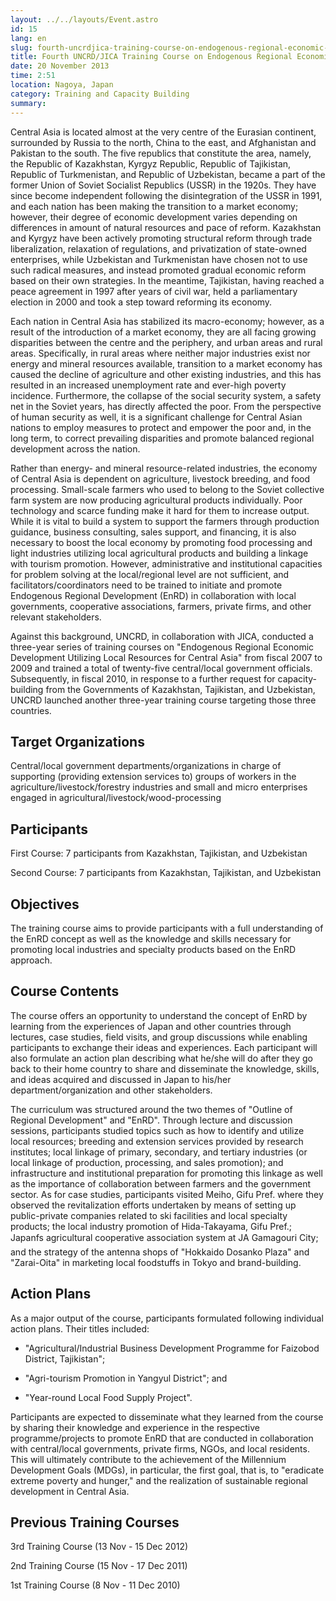 ```yaml
---
layout: ../../layouts/Event.astro
id: 15
lang: en
slug: fourth-uncrdjica-training-course-on-endogenous-regional-economic-development-utilizing-local-resources-d84e
title: Fourth UNCRD/JICA Training Course on Endogenous Regional Economic Development Utilizing Local Resources for Central Asia (Phase 2) 
date: 20 November 2013
time: 2:51
location: Nagoya, Japan
category: Training and Capacity Building
summary: 
---
```

Central Asia is located almost at the very centre of the Eurasian continent, surrounded by Russia to the north, China to the east, and Afghanistan and Pakistan to the south. The five republics that constitute the area, namely, the Republic of Kazakhstan, Kyrgyz Republic, Republic of Tajikistan, Republic of Turkmenistan, and Republic of Uzbekistan, became a part of the former Union of Soviet Socialist Republics (USSR) in the 1920s. They have since become independent following the disintegration of the USSR in 1991, and each nation has been making the transition to a market economy; however, their degree of economic development varies depending on differences in amount of natural resources and pace of reform. Kazakhstan and Kyrgyz have been actively promoting structural reform through trade liberalization, relaxation of regulations, and privatization of state-owned enterprises, while Uzbekistan and Turkmenistan have chosen not to use such radical measures, and instead promoted gradual economic reform based on their own strategies. In the meantime, Tajikistan, having reached a peace agreement in 1997 after years of civil war, held a parliamentary election in 2000 and took a step toward reforming its economy.  
   
Each nation in Central Asia has stabilized its macro-economy; however, as a result of the introduction of a market economy, they are all facing growing disparities between the centre and the periphery, and urban areas and rural areas. Specifically, in rural areas where neither major industries exist nor energy and mineral resources available, transition to a market economy has caused the decline of agriculture and other existing industries, and this has resulted in an increased unemployment rate and ever-high poverty incidence. Furthermore, the collapse of the social security system, a safety net in the Soviet years, has directly affected the poor. From the perspective of human security as well, it is a significant challenge for Central Asian nations to employ measures to protect and empower the poor and, in the long term, to correct prevailing disparities and promote balanced regional development across the nation.  
   
Rather than energy- and mineral resource-related industries, the economy of Central Asia is dependent on agriculture, livestock breeding, and food processing. Small-scale farmers who used to belong to the Soviet collective farm system are now producing agricultural products individually. Poor technology and scarce funding make it hard for them to increase output. While it is vital to build a system to support the farmers through production guidance, business consulting, sales support, and financing, it is also necessary to boost the local economy by promoting food processing and light industries utilizing local agricultural products and building a linkage with tourism promotion. However, administrative and institutional capacities for problem solving at the local/regional level are not sufficient, and facilitators/coordinators need to be trained to initiate and promote Endogenous Regional Development (EnRD) in collaboration with local governments, cooperative associations, farmers, private firms, and other relevant stakeholders.  
   
Against this background, UNCRD, in collaboration with JICA, conducted a three-year series of training courses on "Endogenous Regional Economic Development Utilizing Local Resources for Central Asia" from fiscal 2007 to 2009 and trained a total of twenty-five central/local government officials. Subsequently, in fiscal 2010, in response to a further request for capacity-building from the Governments of Kazakhstan, Tajikistan, and Uzbekistan, UNCRD launched another three-year training course targeting those three countries.  
Target Organizations
--------------------

Central/local government departments/organizations in charge of supporting (providing extension services to) groups of workers in the agriculture/livestock/forestry industries and small and micro enterprises engaged in agricultural/livestock/wood-processing  
Participants
------------

First Course: 7 participants from Kazakhstan, Tajikistan, and Uzbekistan  
Second Course: 7 participants from Kazakhstan, Tajikistan, and Uzbekistan  
Objectives
----------

The training course aims to provide participants with a full understanding of the EnRD concept as well as the knowledge and skills necessary for promoting local industries and specialty products based on the EnRD approach.  
Course Contents
---------------

The course offers an opportunity to understand the concept of EnRD by learning from the experiences of Japan and other countries through lectures, case studies, field visits, and group discussions while enabling participants to exchange their ideas and experiences. Each participant will also formulate an action plan describing what he/she will do after they go back to their home country to share and disseminate the knowledge, skills, and ideas acquired and discussed in Japan to his/her department/organization and other stakeholders.  
   
The curriculum was structured around the two themes of "Outline of Regional Development" and "EnRD". Through lecture and discussion sessions, participants studied topics such as how to identify and utilize local resources; breeding and extension services provided by research institutes; local linkage of primary, secondary, and tertiary industries (or local linkage of production, processing, and sales promotion); and infrastructure and institutional preparation for promoting this linkage as well as the importance of collaboration between farmers and the government sector. As for case studies, participants visited Meiho, Gifu Pref. where they observed the revitalization efforts undertaken by means of setting up public-private companies related to ski facilities and local specialty products; the local industry promotion of Hida-Takayama, Gifu Pref.; Japanfs agricultural cooperative association system at JA Gamagouri City; and the strategy of the antenna shops of "Hokkaido Dosanko Plaza" and "Zarai-Oita" in marketing local foodstuffs in Tokyo and brand-building.  
Action Plans
------------

As a major output of the course, participants formulated following individual action plans. Their titles included:   
- "Agricultural/Industrial Business Development Programme for Faizobod District, Tajikistan";   
- "Agri-tourism Promotion in Yangyul District"; and   
- "Year-round Local Food Supply Project".   
   
Participants are expected to disseminate what they learned from the course by sharing their knowledge and experience in the respective programme/projects to promote EnRD that are conducted in collaboration with central/local governments, private firms, NGOs, and local residents. This will ultimately contribute to the achievement of the Millennium Development Goals (MDGs), in particular, the first goal, that is, to "eradicate extreme poverty and hunger," and the realization of sustainable regional development in Central Asia.   
Previous Training Courses
-------------------------

3rd Training Course (13 Nov - 15 Dec 2012)  
2nd Training Course (15 Nov - 17 Dec 2011)  
1st Training Course (8 Nov - 11 Dec 2010)  

